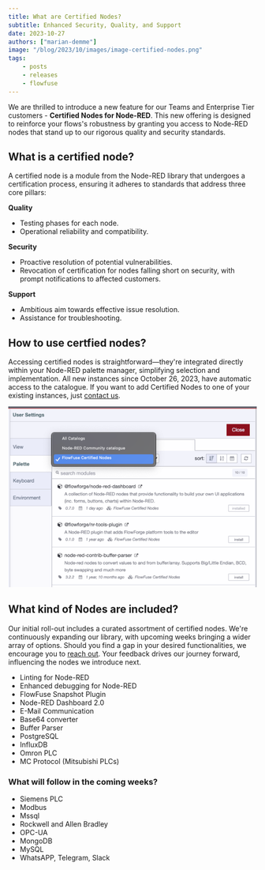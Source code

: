 ```yaml
---
title: What are Certified Nodes?
subtitle: Enhanced Security, Quality, and Support 
date: 2023-10-27
authors: ["marian-demme"]
image: "/blog/2023/10/images/image-certified-nodes.png"
tags:
    - posts
    - releases
    - flowfuse
---
```

We are thrilled to introduce a new feature for our Teams and Enterprise Tier customers - **Certified Nodes for Node-RED**. This new offering is designed to reinforce your flows's robustness by granting you access to Node-RED nodes that stand up to our rigorous quality and security standards.

<!--more-->

## What is a certified node?

A certified node is a module from the Node-RED library that undergoes a certification process, ensuring it adheres to standards that address three core pillars:

**Quality**

- Testing phases for each node.
- Operational reliability and compatibility.

**Security**

- Proactive resolution of potential vulnerabilities.
- Revocation of certification for nodes falling short on security, with prompt notifications to affected customers.

**Support**

- Ambitious aim towards effective issue resolution.
- Assistance for troubleshooting.

## How to use certfied nodes?

Accessing certified nodes is straightforward—they're integrated directly within your Node-RED palette manager, simplifying selection and implementation. All new instances since October 26, 2023, have automatic access to the catalogue. If you want to add Certified Nodes to one of your existing instances, just [contact us](/support/).

![Node-RED palette manager](./images/certified-nodes.png)

## What kind of Nodes are included?

Our initial roll-out includes a curated assortment of certified nodes. We're continuously expanding our library, with upcoming weeks bringing a wider array of options. Should you find a gap in your desired functionalities, we encourage you to [reach out](https://community.flowfuse.com/). Your feedback drives our journey forward, influencing the nodes we introduce next.

- Linting for Node-RED
- Enhanced debugging for Node-RED
- FlowFuse Snapshot Plugin
- Node-RED Dashboard 2.0
- E-Mail Communication
- Base64 converter
- Buffer Parser
- PostgreSQL
- InfluxDB
- Omron PLC
- MC Protocol (Mitsubishi PLCs)

### What will follow in the coming weeks?

- Siemens PLC
- Modbus
- Mssql
- Rockwell and Allen Bradley
- OPC-UA
- MongoDB
- MySQL
- WhatsAPP, Telegram, Slack